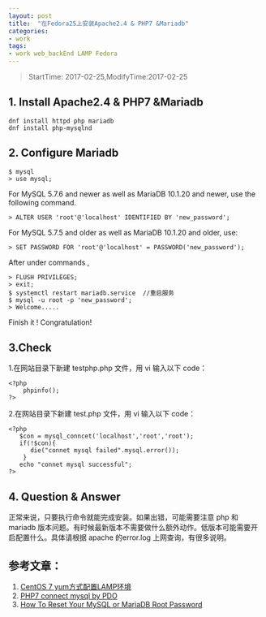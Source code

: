 ```yaml
---
layout: post
title:  "在Fedora25上安装Apache2.4 & PHP7 &Mariadb"
categories:
- work
tags:
- work web_backEnd LAMP Fedora
---
```


> StartTime: 2017-02-25,ModifyTime:2017-02-25

<!---more--->

## 1. Install Apache2.4 & PHP7 &Mariadb
```
dnf install httpd php mariadb
dnf install php-mysqlnd
```
## 2. Configure Mariadb
```
$ mysql
> use mysql;
```
For MySQL 5.7.6 and newer as well as MariaDB 10.1.20 and newer, use the following command.
```
> ALTER USER 'root'@'localhost' IDENTIFIED BY 'new_password';
```
For MySQL 5.7.5 and older as well as MariaDB 10.1.20 and older, use:
```
> SET PASSWORD FOR 'root'@'localhost' = PASSWORD('new_password');
```
After under commands ,
```
> FLUSH PRIVILEGES;
> exit;
$ systemctl restart mariadb.service  //重启服务
$ mysql -u root -p 'new_password';
> Welcome.....
```
Finish it ! Congratulation!
## 3.Check
1.在网站目录下新建 testphp.php 文件，用 vi 输入以下 code：
```
<?php
	phpinfo();
?>
```
2.在网站目录下新建 test.php 文件，用 vi 输入以下 code：
```
<?php
   $con = mysql_conncet('localhost','root','root');
   if(!$con){
      die("connet mysql failed".mysql.error());     
    }
   echo "connet mysql successful";       
?>
```
## 4. Question & Answer
 正常来说，只要执行命令就能完成安装。如果出错，可能需要注意 php 和 mariadb 版本问题。有时候最新版本不需要做什么额外动作。低版本可能需要开启配置什么。具体请根据 apache 的error.log 上网查询，有很多说明。

## 参考文章：
1. [CentOS 7 yum方式配置LAMP环境](http://www.cnblogs.com/zutbaz/p/4420791.html)
2. [PHP7 connect mysql by PDO](https://www.sitepoint.com/re-introducing-pdo-the-right-way-to-access-databases-in-php/)
3. [ How To Reset Your MySQL or MariaDB Root Password](https://www.digitalocean.com/community/tutorials/how-to-reset-your-mysql-or-mariadb-root-password)
